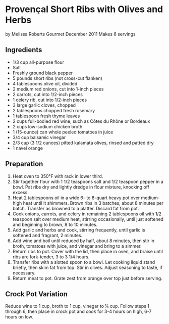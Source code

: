 # Provençal Short Ribs with Olives and Herbs
by Melissa Roberts Gourmet December 2011
Makes 6 servings

## Ingredients
- 1/3 cup all-purpose flour
- Salt
- Freshly ground black pepper
- 5 pounds short ribs (not cross-cut flanken)
- 4 tablespoons olive oil, divided
- 2 medium red onions, cut into 1-inch pieces
- 2 carrots, cut into 1/2-inch pieces
- 1 celery rib, cut into 1/2-inch pieces
- 3 large garlic cloves, chopped
- 2 tablespoons chopped fresh rosemary
- 1 tablespoon fresh thyme leaves
- 2 cups full-bodied red wine, such as Côtes du Rhône or Bordeaux
- 2 cups low-sodium chicken broth
- 1 (15-ounce) can whole peeled tomatoes in juice
- 3/4 cup balsamic vinegar
- 2/3 cup (3 1/2 ounces) pitted kalamata olives, rinsed and patted dry
- 1 navel orange

## Preparation
1. Heat oven to 350°F with rack in lower third.
2. Stir together flour with 1 1/2 teaspoons salt and 1/2 teaspoon pepper in a bowl. Pat ribs dry and lightly dredge in flour mixture, knocking off excess.
3. Heat 2 tablespoons oil in a wide 6- to 8-quart heavy pot over medium-high heat until it shimmers. Brown ribs in 3 batches, about 8 minutes per batch. Transfer as browned to a platter. Discard fat from pot.
4. Cook onions, carrots, and celery in remaining 2 tablespoons oil with 1/2 teaspoon salt over medium heat, stirring occasionally, until just softened and beginning to brown, 8 to 10 minutes.
5. Add garlic and herbs and cook, stirring frequently, until garlic is softened and fragrant, 2 minutes.
6. Add wine and boil until reduced by half, about 8 minutes, then stir in broth, tomatoes with juice, and vinegar and bring to a simmer.
7. Return ribs to pot. Cover with the lid, then place in oven, and braise until ribs are fork-tender, 3 to 3 1/4 hours.
8. Transfer ribs with a slotted spoon to a bowl. Let cooking liquid stand briefly, then skim fat from top. Stir in olives. Adjust seasoning to taste, if necessary.
9. Return meat to pot. Grate zest from orange over top just before serving.

## Crock Pot Variation
Reduce wine to 1 cup, broth to 1 cup, vinegar to ¼ cup. Follow steps 1 through 6, then place in crock pot and cook for 3-4 hours on high, 6-7 hours on low.
